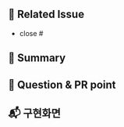 ## 📣 Related Issue
<!-- 관련 이슈를 적어주세요. -->
- close #


## 📝 Summary
<!-- 해당 PR의 주요 작업 내용을 적어주세요 -->


## 🙏 Question & PR point
<!-- PR과정에서 다른 팀원이 알아야할 사항이나 궁금증을 적어주세요 -->


## 📬 구현화면
<!-- postman 스크린샷 혹은 구현된 화면을 첨부해주세요 -->